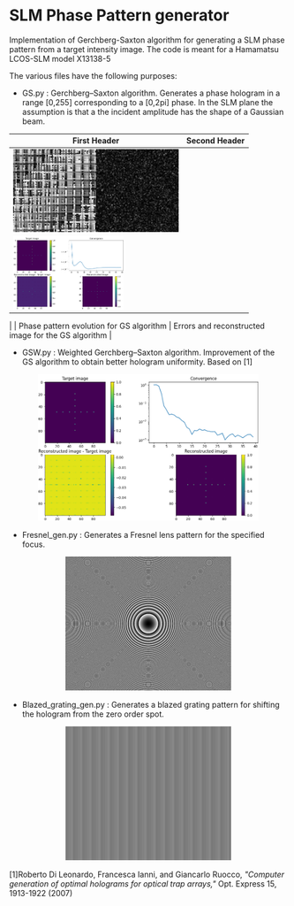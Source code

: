 # SLM Phase Pattern generator

Implementation of Gerchberg-Saxton algorithm for generating a SLM phase pattern from a target intensity image.
The code is meant for a Hamamatsu LCOS-SLM model X13138-5

The various files have the following purposes:
* GS.py : Gerchberg–Saxton algorithm. Generates a phase hologram in a range [0,255] corresponding to a [0,2pi] phase. In the SLM plane the assumption is that a the incident amplitude has the shape of a Gaussian beam.


| First Header  | Second Header |
| ------------- | ------------- |
| <img width="300" height="150" src="https://github.com/mmazzanti/SLM_phase_pattern/blob/master/Presentation_files/SLM_evol_show.gif"> 
  | <img width="200" height="132" src="https://github.com/mmazzanti/SLM_phase_pattern/blob/master/Presentation_files/GS_results.png">
  |
| Phase pattern evolution for GS algorithm  | Errors and reconstructed image for the GS algorithm  |


* GSW.py : Weighted Gerchberg–Saxton algorithm. Improvement of the GS algorithm to obtain better hologram uniformity. Based on [1]

<p align="center">
  <img width="400" height="265" src="https://github.com/mmazzanti/SLM_phase_pattern/blob/master/Presentation_files/GSW_results.png">
</p>

* Fresnel_gen.py : Generates a Fresnel lens pattern for the specified focus.

<p align="center">
  <img width="300" height="242" src="https://github.com/mmazzanti/SLM_phase_pattern/blob/master/Presentation_files/Lens_show.png">
</p>

* Blazed_grating_gen.py : Generates a blazed grating pattern for shifting the hologram from the zero order spot.

<p align="center">
  <img width="300" height="242" src="https://github.com/mmazzanti/SLM_phase_pattern/blob/master/Presentation_files/Grating_show.png">
</p>


[1]Roberto Di Leonardo, Francesca Ianni, and Giancarlo Ruocco, *"Computer generation of optimal holograms for optical trap arrays,"* Opt. Express 15, 1913-1922 (2007)
